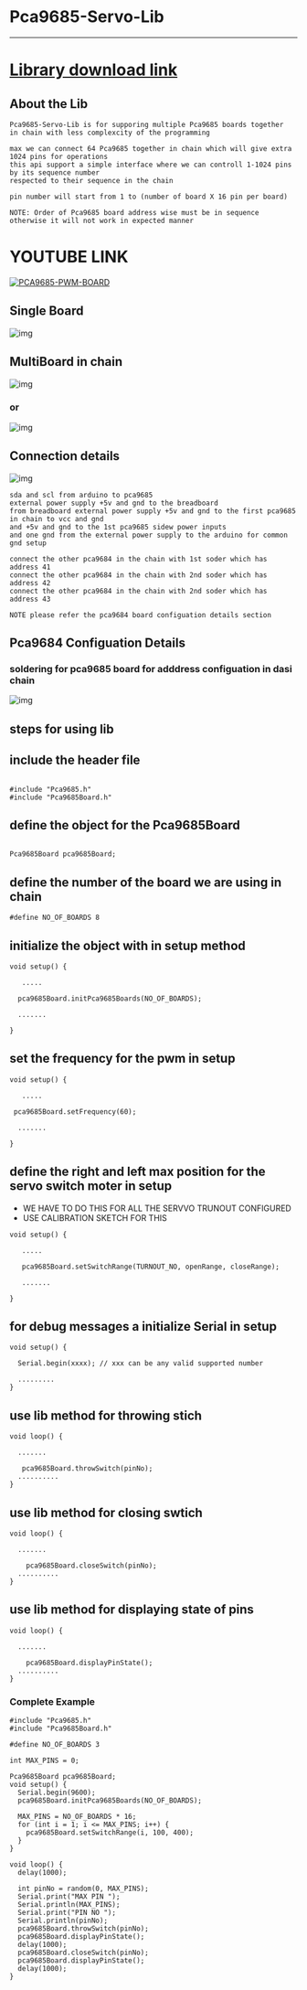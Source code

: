 # Pca9685-Servo-Lib

---

# <a href="https://github.com/adarshkumarsingh83/Pca9685-Servo-Lib/archive/production.zip"> Library download link </a>

## About the Lib
```
Pca9685-Servo-Lib is for supporing multiple Pca9685 boards together 
in chain with less complexcity of the programming 

max we can connect 64 Pca9685 together in chain which will give extra 1024 pins for operations 
this api support a simple interface where we can controll 1-1024 pins by its sequence number 
respected to their sequence in the chain 

pin number will start from 1 to (number of board X 16 pin per board)

NOTE: Order of Pca9685 board address wise must be in sequence otherwise it will not work in expected manner 
```


# YOUTUBE LINK
[![PCA9685-PWM-BOARD](http://img.youtube.com/vi/SGKnX_kVgc/0.jpg)](https://www.youtube.com/watch?v=SGKnX_kVgc "PCA9685-PWM-BOARD")


## Single Board 
![img](/image/connection-details.png)

## MultiBoard in chain 

![img](/image/multiBoard_dasichain.jpg)

### or 

![img](/image/multi_pca9685-servo.png)


## Connection details
![img](/image/connection-dettails.JPG)
```
sda and scl from arduino to pca9685 
external power supply +5v and gnd to the breadboard 
from breadboard external power supply +5v and gnd to the first pca9685  in chain to vcc and gnd 
and +5v and gnd to the 1st pca9685 sidew power inputs 
and one gnd from the external power supply to the arduino for common gnd setup 

connect the other pca9684 in the chain with 1st soder which has address 41 
connect the other pca9684 in the chain with 2nd soder which has address 42 
connect the other pca9684 in the chain with 2nd soder which has address 43 

NOTE please refer the pca9684 board configuation details section
```

## Pca9684 Configuation Details 
### soldering for pca9685 board for adddress configuation in dasi chain
![img](/image/pca9685-soldering-address-chart.png)


## steps for using lib

## include the header file
```

#include "Pca9685.h"
#include "Pca9685Board.h"

```

## define the object for the Pca9685Board
```

Pca9685Board pca9685Board;

```

## define the number of the board we are using in chain
```
#define NO_OF_BOARDS 8
```

## initialize the object with in setup method
```
void setup() {
  
   .....

  pca9685Board.initPca9685Boards(NO_OF_BOARDS);

  .......

}
```

## set the frequency for the pwm in setup 

```
void setup() {
  
   .....

 pca9685Board.setFrequency(60);

  .......

}
```

## define the right and left max position for the servo switch moter in setup
* WE HAVE TO DO THIS FOR ALL THE  SERVVO TRUNOUT CONFIGURED 
* USE CALIBRATION SKETCH FOR THIS 
```
void setup() {
  
   .....

   pca9685Board.setSwitchRange(TURNOUT_NO, openRange, closeRange);

   .......

}

```

## for debug messages a initialize Serial in setup
```
void setup() {
  
  Serial.begin(xxxx); // xxx can be any valid supported number 

  .........
}

```


## use lib method for throwing stich 
```
void loop() {
  
  .......

   pca9685Board.throwSwitch(pinNo);
  ..........
}
```

## use lib method for closing swtich 
```
void loop() {
  
  .......

	pca9685Board.closeSwitch(pinNo);
  ..........
}
```

## use lib method for displaying state of pins 
```
void loop() {
  
  .......

	pca9685Board.displayPinState();
  ..........
}
```


### Complete Example
```
#include "Pca9685.h"
#include "Pca9685Board.h"

#define NO_OF_BOARDS 3

int MAX_PINS = 0;

Pca9685Board pca9685Board;
void setup() {
  Serial.begin(9600);
  pca9685Board.initPca9685Boards(NO_OF_BOARDS);

  MAX_PINS = NO_OF_BOARDS * 16;
  for (int i = 1; i <= MAX_PINS; i++) {
    pca9685Board.setSwitchRange(i, 100, 400);
  }
}

void loop() {
  delay(1000);

  int pinNo = random(0, MAX_PINS);
  Serial.print("MAX PIN ");
  Serial.println(MAX_PINS);
  Serial.print("PIN NO ");
  Serial.println(pinNo);
  pca9685Board.throwSwitch(pinNo);
  pca9685Board.displayPinState();
  delay(1000);
  pca9685Board.closeSwitch(pinNo);
  pca9685Board.displayPinState();
  delay(1000);
}

```
